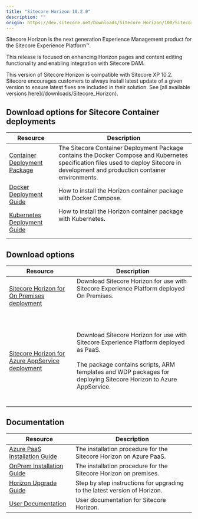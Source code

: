 ```yaml
---
title: "Sitecore Horizon 10.2.0"
description: ""
origin: https://dev.sitecore.net/Downloads/Sitecore_Horizon/100/Sitecore_Horizon_1020
---
```


Sitecore Horizon is the next generation Experience Management product for the Sitecore Experience Platform™.

This release is focused on enhancing Horizon pages and content editing functionality and enabling integration with Sitecore DAM.

  <Alert variant='warning' mb={4}>
    <AlertIcon />
    This version of Sitecore Horizon is compatible with Sitecore XP 10.2.
  </Alert>
  
  <Alert variant='warning' mb={4}>
    <AlertIcon />
    Sitecore encourages customers to always install latest update of a given version to ensure latest fixes are included in their solution. See [all available versions here](/downloads/Sitecore_Horizon).
  </Alert>
  

## Download options for Sitecore Container deployments

 | Resource | Description |
 | --- | --- |
 | [Container Deployment Package](https://github.com/Sitecore/container-deployment/releases/tag/horizon%2F10.2.0.05608.427) | The Sitecore Container Deployment Package contains the Docker Compose and Kubernetes specification files used to deploy Sitecore in development and production container environments. |
 | [Docker Deployment Guide](https://scdp.blob.core.windows.net/downloads/Sitecore%20Horizon/100/Sitecore%20Horizon%201020/Secure/Sitecore_Horizon_10_2_Deployment_With_Docker-en.pdf) | How to install the Horizon container package with Docker Compose.  <br /> |
 | [Kubernetes Deployment Guide](https://scdp.blob.core.windows.net/downloads/Sitecore%20Horizon/100/Sitecore%20Horizon%201020/Secure/Sitecore_Horizon_10_2_Deployment_With_Kubernetes-en.pdf) | How to install the Horizon container package with Kubernetes.  <br />  <br /><br /> |

## Download options

 | Resource | Description |
 | --- | --- |
 | [Sitecore Horizon for On Premises deployment](https://scdp.blob.core.windows.net/downloads/Sitecore%20Horizon/100/Sitecore%20Horizon%201020/Secure/Sitecore%20Horizon%2010.2.0%20rev.%2005608.zip) | Download Sitecore Horizon for use with Sitecore Experience Platform deployed On Premises.  <br />  <br /><br /> |
 | [Sitecore Horizon for Azure AppService deployment](https://scdp.blob.core.windows.net/downloads/Sitecore%20Horizon/100/Sitecore%20Horizon%201020/Secure/Sitecore%20Horizon%20for%20Azure%2010.2.0%20rev.%2005608.zip) | <br /><br />Download Sitecore Horizon for use with Sitecore Experience Platform deployed as PaaS.<br /><br />The package contains scripts, ARM templates and WDP packages for deploying Sitecore Horizon to Azure AppService.<br /><br />  <br /> |

## Documentation

 | Resource | Description |
 | --- | --- |
 | [Azure PaaS Installation Guide](https://scdp.blob.core.windows.net/downloads/Sitecore%20Horizon/100/Sitecore%20Horizon%201020/Secure/SC-Horizon-10.2-Azure-Deployment-Guide-en.pdf) | The installation procedure for the Sitecore Horizon on Azure PaaS. |
 | [OnPrem Installation Guide](https://scdp.blob.core.windows.net/downloads/Sitecore%20Horizon/100/Sitecore%20Horizon%201020/Secure/SC-Horizon-10.2-On-prem-Installation-Guide-en.pdf) | The installation procedure for the Sitecore Horizon on premises. |
 | [Horizon Upgrade Guide](https://scdp.blob.core.windows.net/downloads/Sitecore%20Horizon/100/Sitecore%20Horizon%201020/Secure/SC-Horizon-10.2-Upgrade-Guide-EN.pdf) | Step by step instructions for upgrading to the latest version of Horizon. |
 | [User Documentation](https://doc.sitecore.com/users/102/sitecore-experience-platform/en/horizon.html) | User documentation for Sitecore Horizon. |